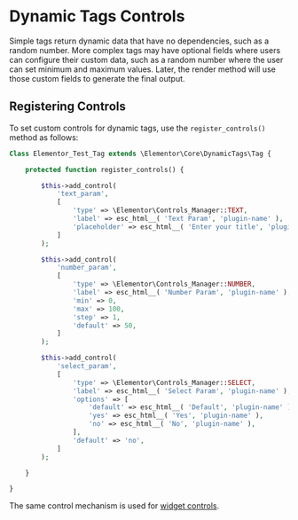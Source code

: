 # Dynamic Tags Controls

Simple tags return dynamic data that have no dependencies, such as a random number. More complex tags may have optional fields where users can configure their custom data, such as a random number where the user can set minimum and maximum values. Later, the render method will use those custom fields to generate the final output.

## Registering Controls

To set custom controls for dynamic tags, use the `register_controls()` method as follows:

```php
Class Elementor_Test_Tag extends \Elementor\Core\DynamicTags\Tag {

	protected function register_controls() {

		$this->add_control(
			'text_param',
			[
				'type' => \Elementor\Controls_Manager::TEXT,
				'label' => esc_html__( 'Text Param', 'plugin-name' ),
				'placeholder' => esc_html__( 'Enter your title', 'plugin-name' ),
			]
		);

		$this->add_control(
			'number_param',
			[
				'type' => \Elementor\Controls_Manager::NUMBER,
				'label' => esc_html__( 'Number Param', 'plugin-name' ),
				'min' => 0,
				'max' => 100,
				'step' => 1,
				'default' => 50,
			]
		);

		$this->add_control(
			'select_param',
			[
				'type' => \Elementor\Controls_Manager::SELECT,
				'label' => esc_html__( 'Select Param', 'plugin-name' ),
				'options' => [
					'default' => esc_html__( 'Default', 'plugin-name' ),
					'yes' => esc_html__( 'Yes', 'plugin-name' ),
					'no' => esc_html__( 'No', 'plugin-name' ),
				],
				'default' => 'no',
			]
		);

	}

}
```

The same control mechanism is used for [widget controls](/widgets/widget-controls).
